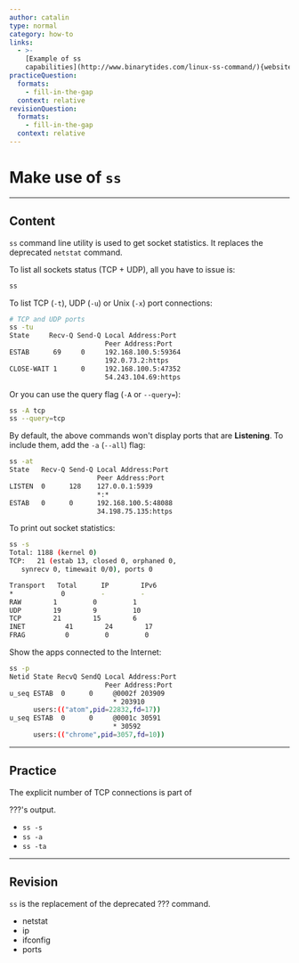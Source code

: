 ```yaml
---
author: catalin
type: normal
category: how-to
links:
  - >-
    [Example of ss
    capabilities](http://www.binarytides.com/linux-ss-command/){website}
practiceQuestion:
  formats:
    - fill-in-the-gap
  context: relative
revisionQuestion:
  formats:
    - fill-in-the-gap
  context: relative
---
```


# Make use of `ss`


---

## Content

`ss` command line utility is used to get socket statistics. It replaces the deprecated `netstat` command.

To list all sockets status (TCP + UDP), all you have to issue is:

```bash
ss
```

To list TCP (`-t`), UDP (`-u`) or Unix (`-x`) port connections:

```bash
# TCP and UDP ports
ss -tu
State     Recv-Q Send-Q Local Address:Port
                        Peer Address:Port
ESTAB      69     0     192.168.100.5:59364
                        192.0.73.2:https
CLOSE-WAIT 1      0     192.168.100.5:47352
                        54.243.104.69:https
```

Or you can use the query flag (`-A` or `--query=`):

```bash
ss -A tcp
ss --query=tcp
```

By default, the above commands won't display ports that are **Listening**. To include them, add the `-a` (`--all`) flag:

```bash
ss -at
State   Recv-Q Send-Q Local Address:Port
                      Peer Address:Port
LISTEN  0      128    127.0.0.1:5939
                      *:*   
ESTAB   0      0      192.168.100.5:48088
                      34.198.75.135:https
```

To print out socket statistics:

```bash
ss -s
Total: 1188 (kernel 0)
TCP:   21 (estab 13, closed 0, orphaned 0,
   synrecv 0, timewait 0/0), ports 0

Transport   Total      IP        IPv6
*	         0         -         -        
RAW	       1         0         1        
UDP	       19        9         10       
TCP	       21        15        6        
INET	      41        24        17       
FRAG	      0         0         0    
```

Show the apps connected to the Internet:

```bash
ss -p
Netid State RecvQ SendQ Local Address:Port
                        Peer Address:Port
u_seq ESTAB  0      0     @0002f 203909
                          * 203910
      users:(("atom",pid=22832,fd=17))
u_seq ESTAB  0      0     @0001c 30591
                          * 30592
      users:(("chrome",pid=3057,fd=10))
```


---

## Practice

The explicit number of TCP connections is part of

???'s output.

- `ss -s`
- `ss -a`
- `ss -ta`


---

## Revision

`ss` is the replacement of the deprecated ??? command.

- netstat
- ip
- ifconfig
- ports

